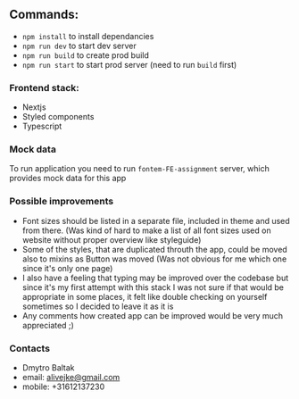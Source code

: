 ## Commands:

- `npm install` to install dependancies
- `npm run dev` to start dev server
- `npm run build` to create prod build
- `npm run start` to start prod server (need to run `build` first)

### Frontend stack:
- Nextjs
- Styled components
- Typescript

### Mock data
To run application you need to run `fontem-FE-assignment` server, which provides mock data for this app

### Possible improvements
- Font sizes should be listed in a separate file, included in theme and used from there. (Was kind of hard to make a list of all font sizes used on website without proper overview like styleguide)
- Some of the styles, that are duplicated throuth the app, could be moved also to mixins as Button was moved (Was not obvious for me which one since it's only one page)
- I also have a feeling that typing may be improved over the codebase but since it's my first attempt with this stack I was not sure if that would be appropriate in some places, it felt like double checking on yourself sometimes so I decided to leave it as it is
- Any comments how created app can be improved would be very much appreciated ;)

### Contacts
- Dmytro Baltak
- email: alivejke@gmail.com
- mobile: +31612137230
